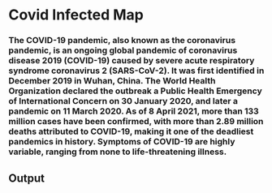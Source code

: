 # Covid Infected Map
### The COVID-19 pandemic, also known as the coronavirus pandemic, is an ongoing global pandemic of coronavirus disease 2019 (COVID-19) caused by severe acute respiratory syndrome coronavirus 2 (SARS-CoV-2). It was first identified in December 2019 in Wuhan, China. The World Health Organization declared the outbreak a Public Health Emergency of International Concern on 30 January 2020, and later a pandemic on 11 March 2020. As of 8 April 2021, more than 133 million cases have been confirmed, with more than 2.89 million deaths attributed to COVID-19, making it one of the deadliest pandemics in history. Symptoms of COVID-19 are highly variable, ranging from none to life-threatening illness.

## Output 
